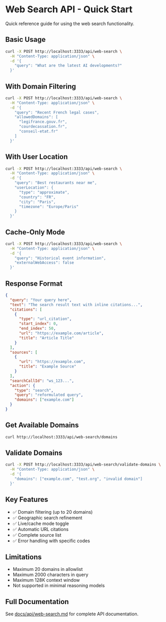 # Web Search API - Quick Start

Quick reference guide for using the web search functionality.

## Basic Usage

```bash
curl -X POST http://localhost:3333/api/web-search \
  -H "Content-Type: application/json" \
  -d '{
    "query": "What are the latest AI developments?"
  }'
```

## With Domain Filtering

```bash
curl -X POST http://localhost:3333/api/web-search \
  -H "Content-Type: application/json" \
  -d '{
    "query": "Recent French legal cases",
    "allowedDomains": [
      "legifrance.gouv.fr",
      "courdecassation.fr",
      "conseil-etat.fr"
    ]
  }'
```

## With User Location

```bash
curl -X POST http://localhost:3333/api/web-search \
  -H "Content-Type: application/json" \
  -d '{
    "query": "Best restaurants near me",
    "userLocation": {
      "type": "approximate",
      "country": "FR",
      "city": "Paris",
      "timezone": "Europe/Paris"
    }
  }'
```

## Cache-Only Mode

```bash
curl -X POST http://localhost:3333/api/web-search \
  -H "Content-Type: application/json" \
  -d '{
    "query": "Historical event information",
    "externalWebAccess": false
  }'
```

## Response Format

```json
{
  "query": "Your query here",
  "text": "The search result text with inline citations...",
  "citations": [
    {
      "type": "url_citation",
      "start_index": 0,
      "end_index": 50,
      "url": "https://example.com/article",
      "title": "Article Title"
    }
  ],
  "sources": [
    {
      "url": "https://example.com",
      "title": "Example Source"
    }
  ],
  "searchCallId": "ws_123...",
  "action": {
    "type": "search",
    "query": "reformulated query",
    "domains": ["example.com"]
  }
}
```

## Get Available Domains

```bash
curl http://localhost:3333/api/web-search/domains
```

## Validate Domains

```bash
curl -X POST http://localhost:3333/api/web-search/validate-domains \
  -H "Content-Type: application/json" \
  -d '{
    "domains": ["example.com", "test.org", "invalid domain"]
  }'
```

## Key Features

- ✅ Domain filtering (up to 20 domains)
- ✅ Geographic search refinement
- ✅ Live/cache mode toggle
- ✅ Automatic URL citations
- ✅ Complete source list
- ✅ Error handling with specific codes

## Limitations

- Maximum 20 domains in allowlist
- Maximum 2000 characters in query
- Maximum 128K context window
- Not supported in minimal reasoning models

## Full Documentation

See [docs/api/web-search.md](./web-search.md) for complete API documentation.
